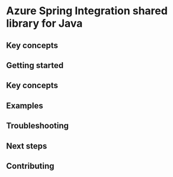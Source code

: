 # Azure Spring Integration shared library for Java

## Key concepts
## Getting started
## Key concepts
## Examples
## Troubleshooting
## Next steps
## Contributing
